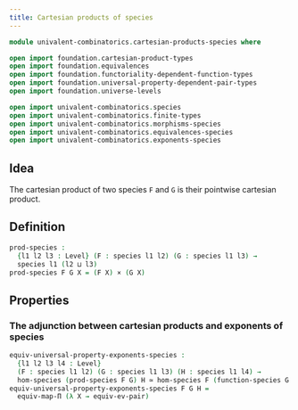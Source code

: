 ```yaml
---
title: Cartesian products of species
---
```


```agda
module univalent-combinatorics.cartesian-products-species where

open import foundation.cartesian-product-types
open import foundation.equivalences
open import foundation.functoriality-dependent-function-types
open import foundation.universal-property-dependent-pair-types
open import foundation.universe-levels

open import univalent-combinatorics.species
open import univalent-combinatorics.finite-types
open import univalent-combinatorics.morphisms-species
open import univalent-combinatorics.equivalences-species
open import univalent-combinatorics.exponents-species
```

## Idea

The cartesian product of two species `F` and `G` is their pointwise cartesian product.

## Definition

```agda
prod-species :
  {l1 l2 l3 : Level} (F : species l1 l2) (G : species l1 l3) →
  species l1 (l2 ⊔ l3)
prod-species F G X = (F X) × (G X)
```

## Properties

### The adjunction between cartesian products and exponents of species

```agda 
equiv-universal-property-exponents-species :
  {l1 l2 l3 l4 : Level}
  (F : species l1 l2) (G : species l1 l3) (H : species l1 l4) →
  hom-species (prod-species F G) H ≃ hom-species F (function-species G H)
equiv-universal-property-exponents-species F G H =
  equiv-map-Π (λ X → equiv-ev-pair)
``` 
